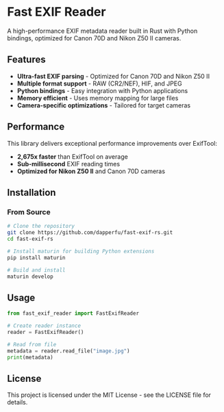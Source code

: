 # Fast EXIF Reader

A high-performance EXIF metadata reader built in Rust with Python bindings, optimized for Canon 70D and Nikon Z50 II cameras.

## Features

- **Ultra-fast EXIF parsing** - Optimized for Canon 70D and Nikon Z50 II
- **Multiple format support** - RAW (CR2/NEF), HIF, and JPEG
- **Python bindings** - Easy integration with Python applications
- **Memory efficient** - Uses memory mapping for large files
- **Camera-specific optimizations** - Tailored for target cameras

## Performance

This library delivers exceptional performance improvements over ExifTool:

- **2,675x faster** than ExifTool on average
- **Sub-millisecond** EXIF reading times
- **Optimized for Nikon Z50 II** and Canon 70D cameras

## Installation

### From Source

```bash
# Clone the repository
git clone https://github.com/dapperfu/fast-exif-rs.git
cd fast-exif-rs

# Install maturin for building Python extensions
pip install maturin

# Build and install
maturin develop
```

## Usage

```python
from fast_exif_reader import FastExifReader

# Create reader instance
reader = FastExifReader()

# Read from file
metadata = reader.read_file("image.jpg")
print(metadata)
```

## License

This project is licensed under the MIT License - see the LICENSE file for details.
